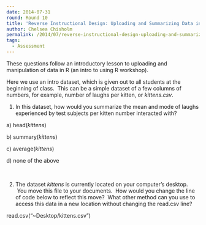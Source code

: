 ```yaml
---
date: 2014-07-31
round: Round 10
title: 'Reverse Instructional Design: Uploading and Summarizing Data in R'
author: Chelsea Chisholm
permalink: /2014/07/reverse-instructional-design-uploading-and-summarizing-data-in-r/
tags:
  - Assessment
---
```

These questions follow an introductory lesson to uploading and manipulation of data in R (an intro to using R workshop).

Here we use an intro dataset, which is given out to all students at the beginning of class.  This can be a simple dataset of a few columns of numbers, for example, number of laughs per kitten, or *kittens.csv*.

1) In this dataset, how would you summarize the mean and mode of laughs experienced by test subjects per kitten number interacted with?

a) head(*kittens*)

b) summary(*kittens*)

c) average(*kittens*)

d) none of the above

&nbsp;

2) The dataset *kittens* is currently located on your computer&#8217;s desktop.  You move this file to your documents.  How would you change the line of code below to reflect this move?  What other method can you use to access this data in a new location without changing the read.csv line?

read.csv(&#8220;~Desktop/kittens.csv&#8221;)

&nbsp;
